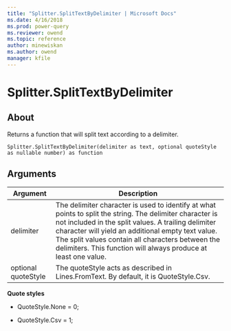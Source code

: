 ```yaml
---
title: "Splitter.SplitTextByDelimiter | Microsoft Docs"
ms.date: 4/16/2018
ms.prod: power-query
ms.reviewer: owend
ms.topic: reference
author: minewiskan
ms.author: owend
manager: kfile
---
```

# Splitter.SplitTextByDelimiter

  
## About  
Returns a function that will split text according to a delimiter.  
  
```  
Splitter.SplitTextByDelimiter(delimiter as text, optional quoteStyle as nullable number) as function  
```  
  
## Arguments  
  
|Argument|Description|  
|------------|---------------|  
|delimiter|The delimiter character is used to identify at what points to split the string.  The delimiter character is not included in the split values.  A trailing delimiter character will yield an additional empty text value.  The split values contain all characters between the delimiters.  This function will always produce at least one value.|  
|optional quoteStyle|The quoteStyle acts as described in Lines.FromText.  By default, it is QuoteStyle.Csv.|  
  
**Quote styles**  
  
-   QuoteStyle.None = 0;  
  
-   QuoteStyle.Csv  = 1;  
  
